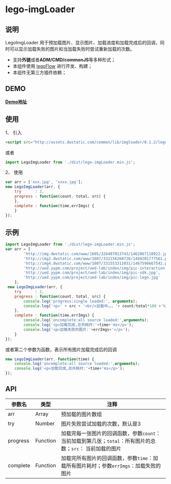 # lego-imgLoader

## 说明
LegoImgLoader 用于预加载图片、显示图片、加载进度和加载完成后的回调，同时可以显示加载失败的图片和当加载失败时尝试重新加载的次数。
* 支持**外链**或者**ADM/CMD/commonJS**等多种形式；
* 本组件使用 [legoFlow](http://uedfe.yypm.com/md/book/LegoFlow/index.html) 进行开发、构建；
* 本组件无第三方插件依赖；

## DEMO
**[Demo地址](http://uedfe.yypm.com/assets/lego-components/lego-img-loader/lego-img-loader.html)**

## 使用
1、 引入
```html
<script src="http://assets.dwstatic.com/common/lib/imgloader/0.1.2/lego-imgLoader.js"></script>
```
或者
```javascript
import LegoImgLoader from './dist/lego-imgLoader.min.js';
```

2、 使用
```javascript
var arr = ['xxx.jpg', 'xxxx.jpg'];
new LegoImgLoader(arr, {
    try      : 2,
    progress : function(count, total, src) {
    },
    complete : function(time,errImgs) {
    }
});
```

## 示例
```javascript
import LegoImgLoader from './dist/lego-imgLoader.min.js';
var arr = [
        'http://img.dwstatic.com/www/1605/326487013743/1462867118922.jpg',
        'http://img2.dwstatic.com/www/1607/332156260726/1468201777561.png',
        'http://img4.dwstatic.com/www/1607/331553311031/1467598667542.png',
        'http://ued.yypm.com/project/ued-lab/index/img/pic-interaction.jpg',
        'http://ued.yypm.com/project/ued-lab/index/img/pic-sdk.jpg',
        'http://ued.yypm.com/project/ued-lab/index/img/pic-lego.jpg'
    ];
 new LegoImgLoader(arr, {
    try      : 2,
    progress : function(count, total, src) {
        console.log('progress:single loaded:', arguments);
        console.log('<p>' + src + '<br/>加载中。。。'+ count/total*100 +'%</p>');
    },
    complete : function(time,errImgs) {
        console.log('oncomplete:all source loaded:',arguments);
        console.log('<p>加载完成,总共耗时:'+time+'ms</p>');
        console.log('<p>加载失败的图片:'+errImgs+'</p>');
    }
});
```
或者第二个参数为函数，表示所有图片加载完成后的回调
```javascript
new LegoImgLoader(arr, function(time) {
    console.log('oncomplete:all source loaded:',arguments);
    console.log('<p>加载完成,总共耗时:'+time+'ms</p>');
});
 ```
## API
|参数名|类型|注释|
|------|-----|-------|
|arr|Array|预加载的图片数组|
|try|Number|图片失败尝试加载的次数，默认是3|
|progress|Function|加载完每一张图片的回调函数，参数`count`：当前加载到第几张；`total`：所有图片的总数；`src`： 当前加载的图片|
|complete|Function|加载完所有图片的回调函数，参数`time`：加载所有图片耗时；参数`errImgs`：加载失败的图片|
